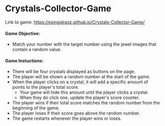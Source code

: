 # Crystals-Collector-Game

Link to game: https://esingokgoz.github.io/Crystals-Collector-Game/

#### Game Objective:
- Match your number with the target number using the jewel images that contain a random value. 

#### Game Instuctions:
- There will be four crystals displayed as buttons on the page.
- The player will be shown a random number at the start of the game.
- When the player clicks on a crystal, it will add a specific amount of points to the player's total score.
    - Your game will hide this amount until the player clicks a crystal.
    - When they do click one, update the player's score counter.
- The player wins if their total score matches the random number from the beginning of the game.
- The player loses if their score goes above the random number.
- The game restarts whenever the player wins or loses.


